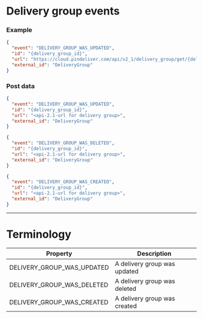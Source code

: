 # Delivery group events

### Example

```JSON
{
  "event": "DELIVERY_GROUP_WAS_UPDATED",
  "id": "{delivery_group_id}",
  "url": "https://cloud.pindeliver.com/api/v2_1/delivery_group/get/{delivery_group_id}",
  "external_id": "DeliveryGroup"
}
```

### Post data

```JSON
{
  "event": "DELIVERY_GROUP_WAS_UPDATED",
  "id": "{delivery_group_id}",
  "url": "<api-2.1-url for delivery group>",
  "external_id": "DeliveryGroup"
}
```
```JSON
{
  "event": "DELIVERY_GROUP_WAS_DELETED",
  "id": "{delivery_group_id}",
  "url": "<api-2.1-url for delivery group>",
  "external_id": "DeliveryGroup"
}
```
```JSON
{
  "event": "DELIVERY_GROUP_WAS_CREATED",
  "id": "{delivery_group_id}",
  "url": "<api-2.1-url for delivery group>",
  "external_id": "DeliveryGroup"
}
```

---

# Terminology

|Property             |Description|
|---------------------|-----------|
|DELIVERY_GROUP_WAS_UPDATED|A delivery group was updated|
|DELIVERY_GROUP_WAS_DELETED|A delivery group was deleted|
|DELIVERY_GROUP_WAS_CREATED|A delivery group was created|
